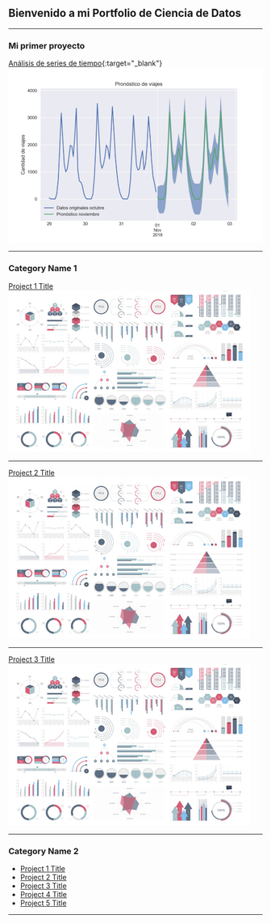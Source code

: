 ## Bienvenido a mi Portfolio de Ciencia de Datos

---

### Mi primer proyecto
[Análisis de series de tiempo](https://medium.com/datos-y-ciencia/modelos-de-series-de-tiempo-en-python-f861a25b9677){:target="_blank"}
<img src="images/miniatura.png?raw=true"/>

---

### Category Name 1 

[Project 1 Title](/sample_page)
<img src="images/dummy_thumbnail.jpg?raw=true"/>

---
[Project 2 Title](/pdf/sample_presentation.pdf)
<img src="images/dummy_thumbnail.jpg?raw=true"/>

---
[Project 3 Title](http://example.com/)
<img src="images/dummy_thumbnail.jpg?raw=true"/>

---

### Category Name 2

- [Project 1 Title](http://example.com/)
- [Project 2 Title](http://example.com/)
- [Project 3 Title](http://example.com/)
- [Project 4 Title](http://example.com/)
- [Project 5 Title](http://example.com/)

---
